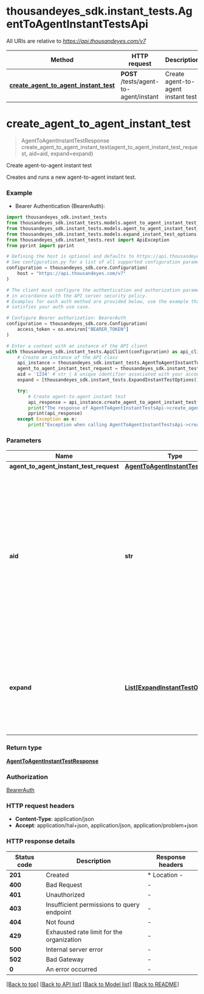 # thousandeyes_sdk.instant_tests.AgentToAgentInstantTestsApi

All URIs are relative to *https://api.thousandeyes.com/v7*

Method | HTTP request | Description
------------- | ------------- | -------------
[**create_agent_to_agent_instant_test**](AgentToAgentInstantTestsApi.md#create_agent_to_agent_instant_test) | **POST** /tests/agent-to-agent/instant | Create agent-to-agent instant test


# **create_agent_to_agent_instant_test**
> AgentToAgentInstantTestResponse create_agent_to_agent_instant_test(agent_to_agent_instant_test_request, aid=aid, expand=expand)

Create agent-to-agent instant test

Creates and runs a new agent-to-agent instant test.

### Example

* Bearer Authentication (BearerAuth):

```python
import thousandeyes_sdk.instant_tests
from thousandeyes_sdk.instant_tests.models.agent_to_agent_instant_test_request import AgentToAgentInstantTestRequest
from thousandeyes_sdk.instant_tests.models.agent_to_agent_instant_test_response import AgentToAgentInstantTestResponse
from thousandeyes_sdk.instant_tests.models.expand_instant_test_options import ExpandInstantTestOptions
from thousandeyes_sdk.instant_tests.rest import ApiException
from pprint import pprint

# Defining the host is optional and defaults to https://api.thousandeyes.com/v7
# See configuration.py for a list of all supported configuration parameters.
configuration = thousandeyes_sdk.core.Configuration(
    host = "https://api.thousandeyes.com/v7"
)

# The client must configure the authentication and authorization parameters
# in accordance with the API server security policy.
# Examples for each auth method are provided below, use the example that
# satisfies your auth use case.

# Configure Bearer authorization: BearerAuth
configuration = thousandeyes_sdk.core.Configuration(
    access_token = os.environ["BEARER_TOKEN"]
)

# Enter a context with an instance of the API client
with thousandeyes_sdk.instant_tests.ApiClient(configuration) as api_client:
    # Create an instance of the API class
    api_instance = thousandeyes_sdk.instant_tests.AgentToAgentInstantTestsApi(api_client)
    agent_to_agent_instant_test_request = thousandeyes_sdk.instant_tests.AgentToAgentInstantTestRequest() # AgentToAgentInstantTestRequest | 
    aid = '1234' # str | A unique identifier associated with your account group. You can retrieve your `AccountGroupId` from the `/account-groups` endpoint. Note that you must be assigned to the target account group. Specifying this parameter without being assigned to the target account group will result in an error response. (optional)
    expand = [thousandeyes_sdk.instant_tests.ExpandInstantTestOptions()] # List[ExpandInstantTestOptions] | (Optional) Indicates if the test sub-resources should be expanded. Defaults to no expansion. To expand the `agents` sub-resource, use the query `?expand=agent`. (optional)

    try:
        # Create agent-to-agent instant test
        api_response = api_instance.create_agent_to_agent_instant_test(agent_to_agent_instant_test_request, aid=aid, expand=expand)
        print("The response of AgentToAgentInstantTestsApi->create_agent_to_agent_instant_test:\n")
        pprint(api_response)
    except Exception as e:
        print("Exception when calling AgentToAgentInstantTestsApi->create_agent_to_agent_instant_test: %s\n" % e)
```



### Parameters


Name | Type | Description  | Notes
------------- | ------------- | ------------- | -------------
 **agent_to_agent_instant_test_request** | [**AgentToAgentInstantTestRequest**](AgentToAgentInstantTestRequest.md)|  | 
 **aid** | **str**| A unique identifier associated with your account group. You can retrieve your &#x60;AccountGroupId&#x60; from the &#x60;/account-groups&#x60; endpoint. Note that you must be assigned to the target account group. Specifying this parameter without being assigned to the target account group will result in an error response. | [optional] 
 **expand** | [**List[ExpandInstantTestOptions]**](ExpandInstantTestOptions.md)| (Optional) Indicates if the test sub-resources should be expanded. Defaults to no expansion. To expand the &#x60;agents&#x60; sub-resource, use the query &#x60;?expand&#x3D;agent&#x60;. | [optional] 

### Return type

[**AgentToAgentInstantTestResponse**](AgentToAgentInstantTestResponse.md)

### Authorization

[BearerAuth](../README.md#BearerAuth)

### HTTP request headers

 - **Content-Type**: application/json
 - **Accept**: application/hal+json, application/json, application/problem+json

### HTTP response details

| Status code | Description | Response headers |
|-------------|-------------|------------------|
**201** | Created |  * Location -  <br>  |
**400** | Bad Request |  -  |
**401** | Unauthorized |  -  |
**403** | Insufficient permissions to query endpoint |  -  |
**404** | Not found |  -  |
**429** | Exhausted rate limit for the organization |  -  |
**500** | Internal server error |  -  |
**502** | Bad Gateway |  -  |
**0** | An error occurred |  -  |

[[Back to top]](#) [[Back to API list]](../README.md#documentation-for-api-endpoints) [[Back to Model list]](../README.md#documentation-for-models) [[Back to README]](../README.md)

